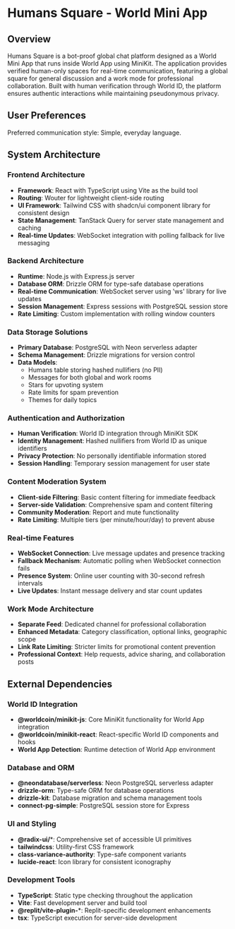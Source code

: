 # Humans Square - World Mini App

## Overview

Humans Square is a bot-proof global chat platform designed as a World Mini App that runs inside World App using MiniKit. The application provides verified human-only spaces for real-time communication, featuring a global square for general discussion and a work mode for professional collaboration. Built with human verification through World ID, the platform ensures authentic interactions while maintaining pseudonymous privacy.

## User Preferences

Preferred communication style: Simple, everyday language.

## System Architecture

### Frontend Architecture
- **Framework**: React with TypeScript using Vite as the build tool
- **Routing**: Wouter for lightweight client-side routing
- **UI Framework**: Tailwind CSS with shadcn/ui component library for consistent design
- **State Management**: TanStack Query for server state management and caching
- **Real-time Updates**: WebSocket integration with polling fallback for live messaging

### Backend Architecture
- **Runtime**: Node.js with Express.js server
- **Database ORM**: Drizzle ORM for type-safe database operations
- **Real-time Communication**: WebSocket server using 'ws' library for live updates
- **Session Management**: Express sessions with PostgreSQL session store
- **Rate Limiting**: Custom implementation with rolling window counters

### Data Storage Solutions
- **Primary Database**: PostgreSQL with Neon serverless adapter
- **Schema Management**: Drizzle migrations for version control
- **Data Models**: 
  - Humans table storing hashed nullifiers (no PII)
  - Messages for both global and work rooms
  - Stars for upvoting system
  - Rate limits for spam prevention
  - Themes for daily topics

### Authentication and Authorization
- **Human Verification**: World ID integration through MiniKit SDK
- **Identity Management**: Hashed nullifiers from World ID as unique identifiers
- **Privacy Protection**: No personally identifiable information stored
- **Session Handling**: Temporary session management for user state

### Content Moderation System
- **Client-side Filtering**: Basic content filtering for immediate feedback
- **Server-side Validation**: Comprehensive spam and content filtering
- **Community Moderation**: Report and mute functionality
- **Rate Limiting**: Multiple tiers (per minute/hour/day) to prevent abuse

### Real-time Features
- **WebSocket Connection**: Live message updates and presence tracking
- **Fallback Mechanism**: Automatic polling when WebSocket connection fails
- **Presence System**: Online user counting with 30-second refresh intervals
- **Live Updates**: Instant message delivery and star count updates

### Work Mode Architecture
- **Separate Feed**: Dedicated channel for professional collaboration
- **Enhanced Metadata**: Category classification, optional links, geographic scope
- **Link Rate Limiting**: Stricter limits for promotional content prevention
- **Professional Context**: Help requests, advice sharing, and collaboration posts

## External Dependencies

### World ID Integration
- **@worldcoin/minikit-js**: Core MiniKit functionality for World App integration
- **@worldcoin/minikit-react**: React-specific World ID components and hooks
- **World App Detection**: Runtime detection of World App environment

### Database and ORM
- **@neondatabase/serverless**: Neon PostgreSQL serverless adapter
- **drizzle-orm**: Type-safe ORM for database operations
- **drizzle-kit**: Database migration and schema management tools
- **connect-pg-simple**: PostgreSQL session store for Express

### UI and Styling
- **@radix-ui/***: Comprehensive set of accessible UI primitives
- **tailwindcss**: Utility-first CSS framework
- **class-variance-authority**: Type-safe component variants
- **lucide-react**: Icon library for consistent iconography

### Development Tools
- **TypeScript**: Static type checking throughout the application
- **Vite**: Fast development server and build tool
- **@replit/vite-plugin-***: Replit-specific development enhancements
- **tsx**: TypeScript execution for server-side development